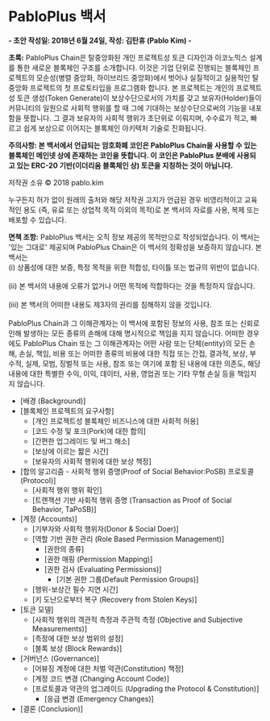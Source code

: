 # PabloPlus  백서

**- 초안 작성일: 2018년 6월 24일, 작성: 김탄휴 (Pablo Kim) -**

**초록:** PabloPlus Chain은 탈중앙화된 개인 프로젝트성 토큰 디자인과 이코노믹스 설계를 통한 새로운 블록체인 구조를 소개합니다. 이것은 기업 단위로 진행되는 블록체인 프로젝트의 모순성(병렬 중앙화, 하이브리드 중앙화)에서 벗어나 실질적이고 실용적인 탈중앙화 프로젝트의 첫 프로토타입을 프로그램화 합니다. 본 프로젝트는 개인의 프로젝트성 토큰 생성(Token Generate)이 보상수단으로서의 가치를 갖고 보유자(Holder)들이 커뮤니티의 일원으로 사회적 행위를 할 때 그에 기대하는 보상수단으로써의 기능을 내포함을 뜻합니다. 그 결과 보유자의 사회적 행위가 초단위로 이뤄지며, 수수료가 적고, 빠르고 쉽게 보상으로 이어지는 블록체인 아키텍처 기술로 진화됩니다.

**주의사항: 본 백서에서 언급되는 암호화폐 코인은 PabloPlus Chain을 사용할 수 있는 블록체인 메인넷 상에 존재하는 코인을 뜻합니다. 이 코인은 PabloPlus 분배에 사용되고 있는 ERC-20 기반(이더리움 블록체인 상) 토큰을 지칭하는 것이 아닙니다.**

저작권 소유 © 2018 pablo.kim

누구든지 허가 없이 원래의 출처와 해당 저작권 고지가 언급된 경우 비영리적이고 교육적인 용도 (즉, 유료 또는 상업적 목적 이외의 목적)로 본 백서의 자료를 사용, 복제 또는 배포할 수 있습니다.

**면책 조항:** PabloPlus 백서는 오직 정보 제공의 목적만으로 작성되었습니다. 이 백서는 '있는 그대로' 제공되며 PabloPlus Chain은 이 백서의 정확성을 보증하지 않습니다. 본 백서는 <br> (i) 상품성에 대한 보증, 특정 목적을 위한 적합성, 타이틀 또는 법규의 위반이 없습니다.</br>  <br>(ii) 본 백서의 내용에 오류가 없거나 어떤 목적에 적합하다는 것을 특정하지 않습니다.</br> <br>(iii) 본 백서의 어떠한 내용도 제3자의 권리를 침해하지 않을 것입니다.</br> <br>PabloPlus Chain과 그 이해관계자는 이 백서에 포함된 정보의 사용, 참조 또는 신뢰로 인해 발생하는 모든 종류의 손해에 대해 명시적으로 책임을 지지 않습니다. 어떠한 경우에도 PabloPlus Chain 또는 그 이해관계자는 어떤 사람 또는 단체(entity)의 모든 손해, 손실, 책임, 비용 또는 어떠한 종류의 비용에 대한 직접 또는 간접, 결과적, 보상, 부수적, 실제, 모범, 징벌적 또는 사용, 참조 또는 여기에 포함 된 내용에 대한 의존도, 해당 내용에 대한 특별한 수익, 이익, 데이터, 사용, 영업권 또는 기타 무형 손실 등을 책임지지 않습니다.</br>

- [배경 (Background)]
- [블록체인 프로젝트의 요구사항] 
  - [개인 프로젝트성 블록체인 비즈니스에 대한 사회적 허용]
  - [코드 수정 및 포크(Pork)에 대한 합의]
  - [간편한 업그레이드 및 버그 해소]
  - [보상에 이르는 짧은 시간]
  - [보유자의 사회적 행위에 대한 보상 책정]
- [합의 알고리즘 - 사회적 행위 증명(Proof of Social Behavior:PoSB) 프로토콜(Protocol)] 
  - [사회적 행위 행위 확인]
  - [트랜잭션 기반 사회적 행위 증명 (Transaction as Proof of Social Behavior, TaPoSB)]
- [계정 (Accounts)] 
  - [기부자와 사회적 행위자(Donor & Social Doer)]
  - [역할 기반 권한 관리 (Role Based Permission Management)] 
    - [권한의 종류]
    - [권한 매핑 (Permission Mapping)]
    - [권한 검사 (Evaluating Permissions)] 
      - [기본 권한 그룹(Default Permission Groups)]
  - [행위-보상간 필수 지연 시간]
  - [키 도난으로부터 복구 (Recovery from Stolen Keys)]
- [토큰 모델] 
  - [사회적 행위의 객관적 측정과 주관적 측정 (Objective and Subjective Measurements)]
  - [측정에 대한 보상 범위의 설정]
  - [블록 보상 (Block Rewards)]
- [거버넌스 (Governance)] 
  - [어뷰징 계정에 대한 처벌 약관(Constitution) 책정]
  - [계정 코드 변경 (Changing Account Code)]
  - [프로토콜과 약관의 업그레이드 (Upgrading the Protocol & Constitution)] 
    - [응급 변경 (Emergency Changes)]
- [결론 (Conclusion)]
